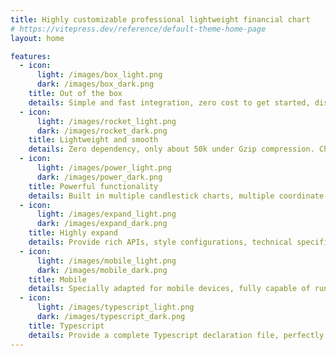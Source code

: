 ```yaml
---
title: Highly customizable professional lightweight financial chart
# https://vitepress.dev/reference/default-theme-home-page
layout: home

features:
  - icon:
      light: /images/box_light.png
      dark: /images/box_dark.png
    title: Out of the box
    details: Simple and fast integration, zero cost to get started, displaying a chart in just 3 lines of code, allowing users to focus on data integration.
  - icon:
      light: /images/rocket_light.png
      dark: /images/rocket_dark.png
    title: Lightweight and smooth
    details: Zero dependency, only about 50k under Gzip compression. Charts can remain smooth even with thousands of data.
  - icon:
      light: /images/power_light.png
      dark: /images/power_dark.png
    title: Powerful functionality
    details: Built in multiple candlestick charts, multiple coordinate axes, dozens of commonly used indicators, and line drawing models to meet most needs.
  - icon:
      light: /images/expand_light.png
      dark: /images/expand_dark.png
    title: Highly expand
    details: Provide rich APIs, style configurations, technical specifications, line drawing models, and coordinate axis extensions, with customizable functional combinations.
  - icon:
      light: /images/mobile_light.png
      dark: /images/mobile_dark.png
    title: Mobile
    details: Specially adapted for mobile devices, fully capable of running on mobile browsers.
  - icon:
      light: /images/typescript_light.png
      dark: /images/typescript_dark.png
    title: Typescript
    details: Provide a complete Typescript declaration file, perfectly supporting Typescript development.
---
```

